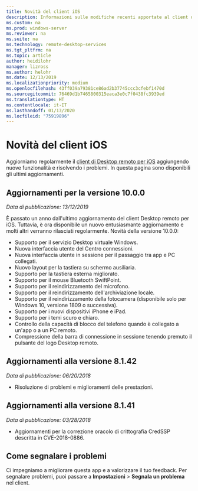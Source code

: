 ```yaml
---
title: Novità del client iOS
description: Informazioni sulle modifiche recenti apportate al client di Desktop remoto per iOS
ms.custom: na
ms.prod: windows-server
ms.reviewer: na
ms.suite: na
ms.technology: remote-desktop-services
ms.tgt_pltfrm: na
ms.topic: article
author: heidilohr
manager: lizross
ms.author: helohr
ms.date: 12/13/2019
ms.localizationpriority: medium
ms.openlocfilehash: 43ff039a79381ce86ad2b37745ccc3cfebf1470d
ms.sourcegitcommit: 76469d1b7465800315eaca3e0c7f0438fc3939ed
ms.translationtype: HT
ms.contentlocale: it-IT
ms.lasthandoff: 01/13/2020
ms.locfileid: "75919896"
---
```

# <a name="whats-new-in-the-ios-client"></a>Novità del client iOS

Aggiorniamo regolarmente il [client di Desktop remoto per iOS](remote-desktop-ios.md) aggiungendo nuove funzionalità e risolvendo i problemi. In questa pagina sono disponibili gli ultimi aggiornamenti.

## <a name="updates-for-version-1000"></a>Aggiornamenti per la versione 10.0.0

*Data di pubblicazione: 13/12/2019*

È passato un anno dall'ultimo aggiornamento del client Desktop remoto per iOS. Tuttavia, è ora disponibile un nuovo entusiasmante aggiornamento e molti altri verranno rilasciati regolarmente. Novità della versione 10.0.0:

- Supporto per il servizio Desktop virtuale Windows.
- Nuova interfaccia utente del Centro connessioni.
- Nuova interfaccia utente in sessione per il passaggio tra app e PC collegati.
- Nuovo layout per la tastiera su schermo ausiliaria.
- Supporto per la tastiera esterna migliorato.
- Supporto per il mouse Bluetooth SwiftPoint.
- Supporto per il reindirizzamento del microfono.
- Supporto per il reindirizzamento dell'archiviazione locale.
- Supporto per il reindirizzamento della fotocamera (disponibile solo per Windows 10, versione 1809 o successiva).
- Supporto per i nuovi dispositivi iPhone e iPad.
- Supporto per i temi scuro e chiaro.
- Controllo della capacità di blocco del telefono quando è collegato a un'app o a un PC remoto.
- Compressione della barra di connessione in sessione tenendo premuto il pulsante del logo Desktop remoto.

## <a name="updates-for-version-8142"></a>Aggiornamenti alla versione 8.1.42

*Data di pubblicazione: 06/20/2018*

- Risoluzione di problemi e miglioramenti delle prestazioni.

## <a name="updates-for-version-8141"></a>Aggiornamenti alla versione 8.1.41

*Data di pubblicazione: 03/28/2018*

- Aggiornamenti per la correzione oracolo di crittografia CredSSP descritta in CVE-2018-0886.

## <a name="how-to-report-issues"></a>Come segnalare i problemi

Ci impegniamo a migliorare questa app e a valorizzare il tuo feedback. Per segnalare problemi, puoi passare a **Impostazioni** > **Segnala un problema** nel client.

